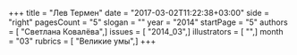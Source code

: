 +++
title = "Лев Термен"
date = "2017-03-02T11:22:38+03:00"
side = "right"
pagesCount = "5"
slogan = ""
year = "2014"
startPage = "5"
authors = [ "Светлана Ковалёва",]
issues = [ "2014_03",]
illustrators = [ "",]
month = "03"
rubrics = [ "Великие умы",]
+++
